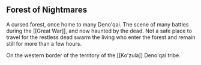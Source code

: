 ## Forest of Nightmares

A cursed forest, once home to many Deno'qai. The scene of many battles during the [[Great War]], and now haunted by the dead. Not a safe place to travel for the restless dead swarm the living who enter the forest and remain still for more than a few hours. 

On the western border of the territory of the [[Ko'zula]] Deno'qai tribe.
